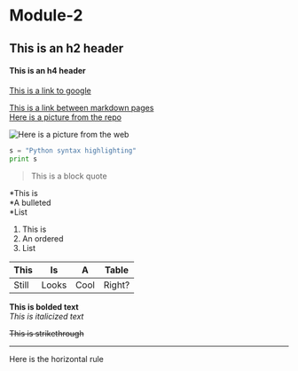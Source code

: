 # Module-2

<h2>This is an h2 header</h2>  
<h4>This is an h4 header</h4>  

[This is a link to google](https://www.google.com/)


[This is a link between markdown pages]()  
[Here is a picture from the repo]()  

![Here is a picture from the web](https://goo.gl/images/iGB4L6)  

 
```python
s = "Python syntax highlighting"
print s  
```  

>This is a block quote  

*This is   
*A bulleted  
*List  

1. This is
2. An ordered
3. List

This | Is | A | Table
--- | --- | --- | ---
Still | Looks | Cool| Right? 

**This is bolded text**  
*This is italicized text*  

~~This is strikethrough~~  

 ---
 Here is the horizontal rule
